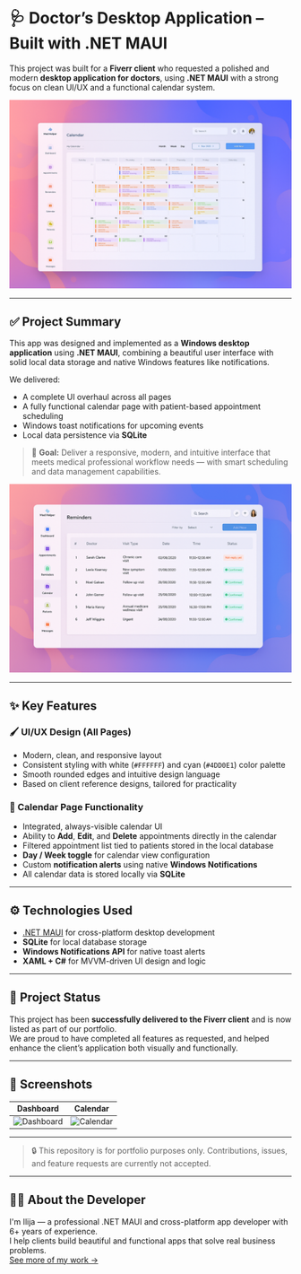 # 🩺 Doctor’s Desktop Application – Built with .NET MAUI

This project was built for a **Fiverr client** who requested a polished and modern **desktop application for doctors**, using **.NET MAUI** with a strong focus on clean UI/UX and a functional calendar system.

![Doctor's App UI Screenshot 1](promo1.png)

---

## ✅ Project Summary

This app was designed and implemented as a **Windows desktop application** using **.NET MAUI**, combining a beautiful user interface with solid local data storage and native Windows features like notifications.

We delivered:
- A complete UI overhaul across all pages
- A fully functional calendar page with patient-based appointment scheduling
- Windows toast notifications for upcoming events
- Local data persistence via **SQLite**

> 🎯 **Goal:** Deliver a responsive, modern, and intuitive interface that meets medical professional workflow needs — with smart scheduling and data management capabilities.

![Doctor's App UI Screenshot 2](promo2.png)

---

## ✨ Key Features

### 🖌️ UI/UX Design (All Pages)
- Modern, clean, and responsive layout
- Consistent styling with white (`#FFFFFF`) and cyan (`#4DD0E1`) color palette
- Smooth rounded edges and intuitive design language
- Based on client reference designs, tailored for practicality

### 📅 Calendar Page Functionality
- Integrated, always-visible calendar UI
- Ability to **Add**, **Edit**, and **Delete** appointments directly in the calendar
- Filtered appointment list tied to patients stored in the local database
- **Day / Week toggle** for calendar view configuration
- Custom **notification alerts** using native **Windows Notifications**
- All calendar data is stored locally via **SQLite**

---

## ⚙️ Technologies Used

- [.NET MAUI](https://learn.microsoft.com/en-us/dotnet/maui/) for cross-platform desktop development
- **SQLite** for local database storage
- **Windows Notifications API** for native toast alerts
- **XAML + C#** for MVVM-driven UI design and logic

---

## 💼 Project Status

This project has been **successfully delivered to the Fiverr client** and is now listed as part of our portfolio.  
We are proud to have completed all features as requested, and helped enhance the client’s application both visually and functionally.

---

## 📁 Screenshots

| Dashboard | Calendar |
|----------|----------|
| ![Dashboard](images/dashboard.png) | ![Calendar](images/calendar.png) |

---

> 🔒 This repository is for portfolio purposes only. Contributions, issues, and feature requests are currently not accepted.

---

## 🙋‍♂️ About the Developer

I'm Ilija — a professional .NET MAUI and cross-platform app developer with 6+ years of experience.  
I help clients build beautiful and functional apps that solve real business problems.  
[See more of my work →](https://fiverr.com/your-profile)

